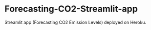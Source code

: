 # Forecasting-CO2-Streamlit-app
Streamlit app (Forecasting CO2 Emission Levels) deployed on Heroku.
